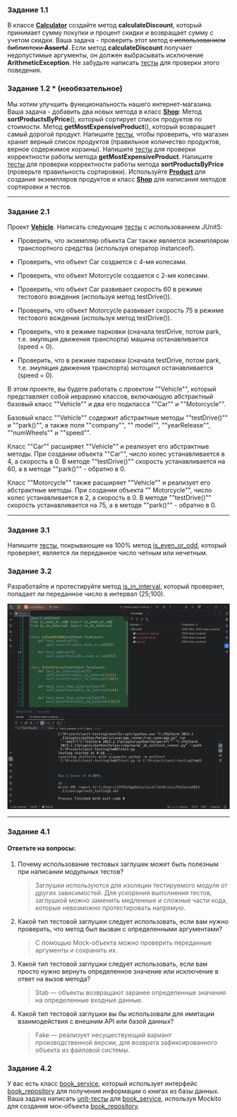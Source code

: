 ### Задание 1.1

В классе [**Calculator**](hw01/calculator.py) создайте метод **calculateDiscount**, который принимает сумму покупки и
процент скидки и возвращает
сумму с учетом скидки. Ваша задача - проверить этот метод ~~с использованием библиотеки **AssertJ**~~. Если метод
**calculateDiscount** получает недопустимые аргументы, он должен выбрасывать исключение **ArithmeticException**. Не
забудьте
написать [тесты](hw01/test.py) для проверки этого поведения.

### Задание 1.2 * (необязательное)

Мы хотим улучшить функциональность нашего интернет-магазина. Ваша задача - добавить два
новых метода в класс [**Shop**](hw01/shop.py): Метод **sortProductsByPrice**(), который сортирует список продуктов по
стоимости. Метод
**getMostExpensiveProduct**(), который возвращает самый дорогой продукт. Напишите [тесты](hw01/test.py), чтобы
проверить, что магазин хранит
верный список продуктов (правильное количество продуктов, верное содержимое корзины). Напишите [тесты](hw01/test.py) для
проверки
корректности работы метода **getMostExpensiveProduct**. Напишите [тесты](hw01/test.py) для проверки корректности работы
метода
**sortProductsByPrice** (проверьте правильность сортировки). Используйте [**Product**](hw01/product.py) для создания
экземпляров продуктов и
класс [**Shop**](hw01/shop.py) для написания методов сортировки и тестов.
___

### Задание 2.1

Проект [**Vehicle**](hw02/vehicle.py). Написать следующие [тесты](hw02/test.py) с использованием JUnit5:

- Проверить, что экземпляр объекта Car также является экземпляром транспортного средства (используя оператор
  instanceof).

- Проверить, что объект Car создается с 4-мя колесами.

- Проверить, что объект Motorcycle создается с 2-мя колесами.

- Проверить, что объект Car развивает скорость 60 в режиме тестового вождения (используя метод testDrive()).

- Проверить, что объект Motorcycle развивает скорость 75 в режиме тестового вождения (используя метод testDrive()).

- Проверить, что в режиме парковки (сначала testDrive, потом park, т.е. эмуляция движения транспорта) машина
  останавливается (speed = 0).

- Проверить, что в режиме парковки (сначала testDrive, потом park, т.е. эмуляция движения транспорта) мотоцикл
  останавливается (speed = 0).

В этом проекте, вы будете работать с проектом ""Vehicle"", который представляет собой иерархию классов, включающую
абстрактный базовый класс ""Vehicle"" и два его подкласса ""Car"" и ""Motorcycle"".

Базовый класс ""Vehicle"" содержит абстрактные методы ""testDrive()"" и ""park()"", а также поля ""company"", ""
model"", ""yearRelease"", ""numWheels"" и ""speed"".

Класс ""Car"" расширяет ""Vehicle"" и реализует его абстрактные методы. При создании объекта ""Car"", число колес
устанавливается в 4, а скорость в 0. В методе ""testDrive()"" скорость устанавливается на 60, а в методе ""park()"" -
обратно в 0.

Класс ""Motorcycle"" также расширяет ""Vehicle"" и реализует его абстрактные методы. При создании объекта ""
Motorcycle"", число колес устанавливается в 2, а скорость в 0. В методе ""testDrive()"" скорость устанавливается на 75,
а в методе ""park()"" - обратно в 0.
___

### Задание 3.1

Напишите [тесты](hw03/test.py), покрывающие на 100% метод [is_even_or_odd](hw03/is_even_or_odd.py), который проверяет,
является ли переданное число четным или
нечетным.

### Задание 3.2

Разработайте и протестируйте метод [is_in_interval](hw03/is_in_interval.py), который проверяет, попадает ли переданное
число в интервал (25;100).

![test](hw03/img.jpg)
___

### Задание 4.1

#### Ответьте на вопросы:

1) Почему использование тестовых заглушек может быть полезным при написании модульных тестов?
   > Заглушки используются для изоляции тестируемого модуля от других зависимостей. Для ускорения выполнения тестов,
   > заглушкой можно заменить медленные и сложные части кода, которые невозможно протестировать напрямую.

2) Какой тип тестовой заглушки следует использовать, если вам нужно проверить, что метод был вызван с определенными
   аргументами?
   > С помощью Mock-объекта можно проверить переданные аргументы и сохранить их.
3) Какой тип тестовой заглушки следует использовать, если вам просто нужно вернуть определенное значение или исключение
   в ответ на вызов метода?
   > Stab — объекты возвращают заранее определенные значения на определенные входные данные.

4) Какой тип тестовой заглушки вы бы использовали для имитации взаимодействия с внешним API или базой данных?
   > Fake — реализует несуществующий вариант производственной версии, для возврата зафиксированного объекта из файловой
   системы.

### Задание 4.2

У вас есть класс [book_service](hw04/book_service.py), который использует интерфейс [book_repository](hw04/book_repository.py) для получения
информации о книгах из базы данных. Ваша задача написать [unit-тесты](hw04/test.py) для [book_service](hw04/book_service.py), 
используя Mockito для создания
мок-объекта [book_repository](hw04/book_repository.py).